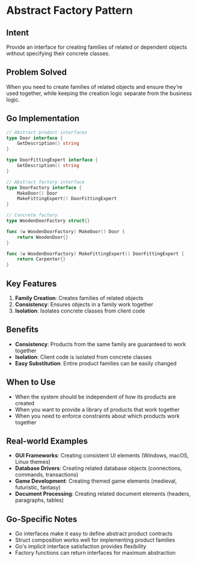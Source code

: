 # Abstract Factory Pattern

## Intent
Provide an interface for creating families of related or dependent objects without specifying their concrete classes.

## Problem Solved
When you need to create families of related objects and ensure they're used together, while keeping the creation logic separate from the business logic.

## Go Implementation

```go
// Abstract product interfaces
type Door interface {
    GetDescription() string
}

type DoorFittingExpert interface {
    GetDescription() string
}

// Abstract factory interface
type DoorFactory interface {
    MakeDoor() Door
    MakeFittingExpert() DoorFittingExpert
}

// Concrete factory
type WoodenDoorFactory struct{}

func (w WoodenDoorFactory) MakeDoor() Door {
    return WoodenDoor{}
}

func (w WoodenDoorFactory) MakeFittingExpert() DoorFittingExpert {
    return Carpenter{}
}
```

## Key Features

1. **Family Creation**: Creates families of related objects
2. **Consistency**: Ensures objects in a family work together
3. **Isolation**: Isolates concrete classes from client code

## Benefits

- **Consistency**: Products from the same family are guaranteed to work together
- **Isolation**: Client code is isolated from concrete classes
- **Easy Substitution**: Entire product families can be easily changed

## When to Use

- When the system should be independent of how its products are created
- When you want to provide a library of products that work together
- When you need to enforce constraints about which products work together

## Real-world Examples

- **GUI Frameworks**: Creating consistent UI elements (Windows, macOS, Linux themes)
- **Database Drivers**: Creating related database objects (connections, commands, transactions)
- **Game Development**: Creating themed game elements (medieval, futuristic, fantasy)
- **Document Processing**: Creating related document elements (headers, paragraphs, tables)

## Go-Specific Notes

- Go interfaces make it easy to define abstract product contracts
- Struct composition works well for implementing product families
- Go's implicit interface satisfaction provides flexibility
- Factory functions can return interfaces for maximum abstraction
